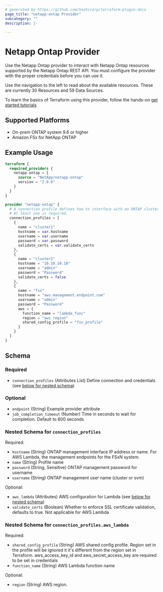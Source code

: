 ```yaml
---
# generated by https://github.com/hashicorp/terraform-plugin-docs
page_title: "netapp-ontap Provider"
subcategory: ""
description: |-
  
---
```


# Netapp Ontap Provider

Use the Netapp Ontap provider to interact with Netapp Ontap resources supported by the Netapp Ontap REST API.
You must configure the provider with the proper credentials before you can use it.

Use the navigation to the left to read about the available resources. These are currently 30 Resources and 59 Data Sources.

To learn the basics of Terraform using this provider, follow the hands-on [get started tutorials](https://developer.hashicorp.com/terraform/tutorials/aws-get-started/infrastructure-as-code)

## Supported Platforms

* On-prem ONTAP system 9.6 or higher
* Amazon FSx for NetApp ONTAP

## Example Usage

```terraform
terraform {
  required_providers {
    netapp-ontap = {
      source = "NetApp/netapp-ontap"
      version = "2.0.0"
    }
  }
}

provider "netapp-ontap" {
  # A connection profile defines how to interface with an ONTAP cluster or svm.
  # At least one is required.
  connection_profiles = [
    {
      name = "cluster1"
      hostname = var.hostname
      username = var.username
      password = var.password
      validate_certs = var.validate_certs
    },
    {
      name = "cluster2"
      hostname = "10.10.10.10"
      username = "admin"
      password = "Password"
      validate_certs = false
    },
    {
      name = "fsx"
      hostname = "aws.management.endpoint.com"
      username = "admin"
      password = "Password"
      aws = {
        function_name = "lambda_func"
        region = "aws_region"
        shared_config_profile = "fsx_profile"
      }
    }
  ]
}
```

<!-- schema generated by tfplugindocs -->
## Schema

### Required

- `connection_profiles` (Attributes List) Define connection and credentials (see [below for nested schema](#nestedatt--connection_profiles))

### Optional

- `endpoint` (String) Example provider attribute
- `job_completion_timeout` (Number) Time in seconds to wait for completion. Default to 600 seconds

<a id="nestedatt--connection_profiles"></a>

### Nested Schema for `connection_profiles`

Required:

- `hostname` (String) ONTAP management interface IP address or name. For AWS Lambda, the management endpoints for the FSxN system.
- `name` (String) Profile name
- `password` (String, Sensitive) ONTAP management password for username
- `username` (String) ONTAP management user name (cluster or svm)

Optional:

- `aws_lambda` (Attributes) AWS configuration for Lambda (see [below for nested schema](#nestedatt--connection_profiles--aws_lambda))
- `validate_certs` (Boolean) Whether to enforce SSL certificate validation, defaults to true. Not applicable for AWS Lambda

<a id="nestedatt--connection_profiles--aws_lambda"></a>

### Nested Schema for `connection_profiles.aws_lambda`

Required:

- `shared_config_profile` (String) AWS shared config profile. Region set in the profile will be ignored it it's different from the region set in Terraform. aws_access_key_id and aws_secret_access_key are required to be set in credentials
- `function_name` (String) AWS Lambda function name

Optional:

- `region` (String) AWS region.
